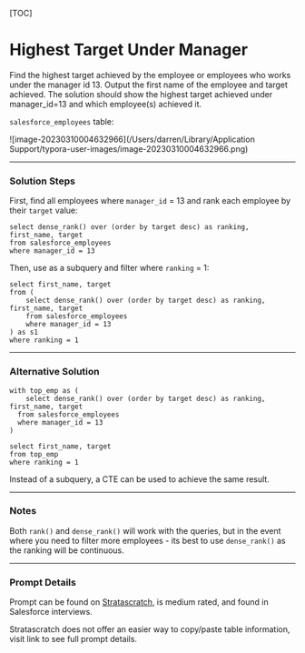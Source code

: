 [TOC]

# Highest Target Under Manager

Find the highest target achieved by the employee or employees who works under the manager id 13. Output the first name of the employee and target achieved. The solution should show the highest target achieved under manager_id=13 and which employee(s) achieved it.

`salesforce_employees` table:

![image-20230310004632966](/Users/darren/Library/Application Support/typora-user-images/image-20230310004632966.png)

---

### Solution Steps

First, find all employees where `manager_id` = 13 and rank each employee by their `target` value:

```mysql
select dense_rank() over (order by target desc) as ranking, first_name, target
from salesforce_employees
where manager_id = 13
```

Then, use as a subquery and filter where `ranking` = 1:

```mysql
select first_name, target
from (
	select dense_rank() over (order by target desc) as ranking, first_name, target
	from salesforce_employees
	where manager_id = 13
) as s1
where ranking = 1
```

---

### Alternative Solution

```mysql
with top_emp as (
	select dense_rank() over (order by target desc) as ranking, first_name, target
  from salesforce_employees
  where manager_id = 13
)

select first_name, target
from top_emp
where ranking = 1
```

Instead of a subquery, a CTE can be used to achieve the same result.

---

### Notes

Both `rank()` and `dense_rank()` will work with the queries, but in the event where you need to filter more employees - its best to use `dense_rank()` as the ranking will be continuous.

---

### Prompt Details

Prompt can be found on [Stratascratch](https://platform.stratascratch.com/coding/9905-highest-target-under-manager?code_type=3), is medium rated, and found in Salesforce interviews.

Stratascratch does not offer an easier way to copy/paste table information, visit link to see full prompt details.